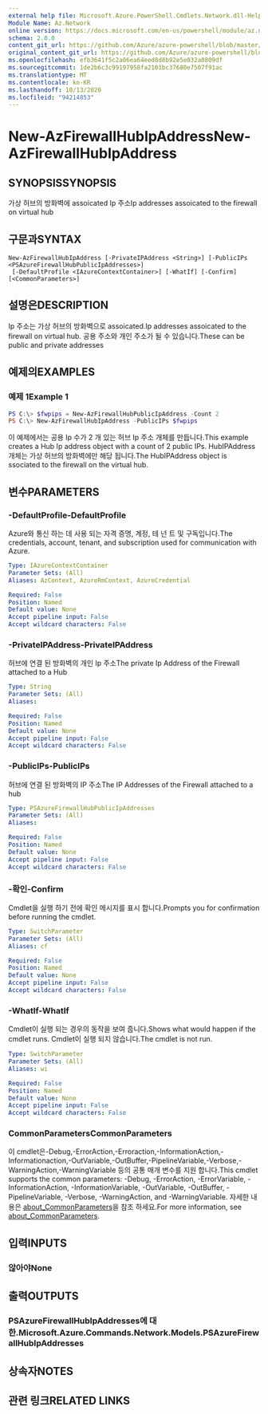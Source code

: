 ```yaml
---
external help file: Microsoft.Azure.PowerShell.Cmdlets.Network.dll-Help.xml
Module Name: Az.Network
online version: https://docs.microsoft.com/en-us/powershell/module/az.network/new-azfirewallhubipaddress
schema: 2.0.0
content_git_url: https://github.com/Azure/azure-powershell/blob/master/src/Network/Network/help/New-AzFirewallHubIpAddress.md
original_content_git_url: https://github.com/Azure/azure-powershell/blob/master/src/Network/Network/help/New-AzFirewallHubIpAddress.md
ms.openlocfilehash: efb3641f5c2a06ea64eed8d8b92e5e032a0809df
ms.sourcegitcommit: 1de2b6c3c99197958fa2101bc37680e7507f91ac
ms.translationtype: MT
ms.contentlocale: ko-KR
ms.lasthandoff: 10/13/2020
ms.locfileid: "94214853"
---
```

# <span data-ttu-id="0df66-101">New-AzFirewallHubIpAddress</span><span class="sxs-lookup"><span data-stu-id="0df66-101">New-AzFirewallHubIpAddress</span></span>

## <span data-ttu-id="0df66-102">SYNOPSIS</span><span class="sxs-lookup"><span data-stu-id="0df66-102">SYNOPSIS</span></span>
<span data-ttu-id="0df66-103">가상 허브의 방화벽에 assoicated Ip 주소</span><span class="sxs-lookup"><span data-stu-id="0df66-103">Ip addresses assoicated to the firewall on virtual hub</span></span>

## <span data-ttu-id="0df66-104">구문과</span><span class="sxs-lookup"><span data-stu-id="0df66-104">SYNTAX</span></span>

```
New-AzFirewallHubIpAddress [-PrivateIPAddress <String>] [-PublicIPs <PSAzureFirewallHubPublicIpAddresses>]
 [-DefaultProfile <IAzureContextContainer>] [-WhatIf] [-Confirm] [<CommonParameters>]
```

## <span data-ttu-id="0df66-105">설명은</span><span class="sxs-lookup"><span data-stu-id="0df66-105">DESCRIPTION</span></span>
<span data-ttu-id="0df66-106">Ip 주소는 가상 허브의 방화벽으로 assoicated.</span><span class="sxs-lookup"><span data-stu-id="0df66-106">Ip addresses assoicated to the firewall on virtual hub.</span></span> <span data-ttu-id="0df66-107">공용 주소와 개인 주소가 될 수 있습니다.</span><span class="sxs-lookup"><span data-stu-id="0df66-107">These can be public and private addresses</span></span>

## <span data-ttu-id="0df66-108">예제의</span><span class="sxs-lookup"><span data-stu-id="0df66-108">EXAMPLES</span></span>

### <span data-ttu-id="0df66-109">예제 1</span><span class="sxs-lookup"><span data-stu-id="0df66-109">Example 1</span></span>
```powershell
PS C:\> $fwpips = New-AzFirewallHubPublicIpAddress -Count 2
PS C:\> New-AzFirewallHubIpAddress -PublicIPs $fwpips
```

<span data-ttu-id="0df66-110">이 예제에서는 공용 Ip 수가 2 개 있는 허브 Ip 주소 개체를 만듭니다.</span><span class="sxs-lookup"><span data-stu-id="0df66-110">This example creates a Hub Ip address object with a count of 2 public IPs.</span></span> <span data-ttu-id="0df66-111">HubIPAddress 개체는 가상 허브의 방화벽에만 해당 됩니다.</span><span class="sxs-lookup"><span data-stu-id="0df66-111">The HubIPAddress object is ssociated to the firewall on the virtual hub.</span></span>

## <span data-ttu-id="0df66-112">변수</span><span class="sxs-lookup"><span data-stu-id="0df66-112">PARAMETERS</span></span>

### <span data-ttu-id="0df66-113">-DefaultProfile</span><span class="sxs-lookup"><span data-stu-id="0df66-113">-DefaultProfile</span></span>
<span data-ttu-id="0df66-114">Azure와 통신 하는 데 사용 되는 자격 증명, 계정, 테 넌 트 및 구독입니다.</span><span class="sxs-lookup"><span data-stu-id="0df66-114">The credentials, account, tenant, and subscription used for communication with Azure.</span></span>

```yaml
Type: IAzureContextContainer
Parameter Sets: (All)
Aliases: AzContext, AzureRmContext, AzureCredential

Required: False
Position: Named
Default value: None
Accept pipeline input: False
Accept wildcard characters: False
```

### <span data-ttu-id="0df66-115">-PrivateIPAddress</span><span class="sxs-lookup"><span data-stu-id="0df66-115">-PrivateIPAddress</span></span>
<span data-ttu-id="0df66-116">허브에 연결 된 방화벽의 개인 Ip 주소</span><span class="sxs-lookup"><span data-stu-id="0df66-116">The private Ip Address of the Firewall attached to a Hub</span></span>

```yaml
Type: String
Parameter Sets: (All)
Aliases:

Required: False
Position: Named
Default value: None
Accept pipeline input: False
Accept wildcard characters: False
```

### <span data-ttu-id="0df66-117">-PublicIPs</span><span class="sxs-lookup"><span data-stu-id="0df66-117">-PublicIPs</span></span>
<span data-ttu-id="0df66-118">허브에 연결 된 방화벽의 IP 주소</span><span class="sxs-lookup"><span data-stu-id="0df66-118">The IP Addresses of the Firewall attached to a hub</span></span>

```yaml
Type: PSAzureFirewallHubPublicIpAddresses
Parameter Sets: (All)
Aliases:

Required: False
Position: Named
Default value: None
Accept pipeline input: False
Accept wildcard characters: False
```

### <span data-ttu-id="0df66-119">-확인</span><span class="sxs-lookup"><span data-stu-id="0df66-119">-Confirm</span></span>
<span data-ttu-id="0df66-120">Cmdlet을 실행 하기 전에 확인 메시지를 표시 합니다.</span><span class="sxs-lookup"><span data-stu-id="0df66-120">Prompts you for confirmation before running the cmdlet.</span></span>

```yaml
Type: SwitchParameter
Parameter Sets: (All)
Aliases: cf

Required: False
Position: Named
Default value: None
Accept pipeline input: False
Accept wildcard characters: False
```

### <span data-ttu-id="0df66-121">-WhatIf</span><span class="sxs-lookup"><span data-stu-id="0df66-121">-WhatIf</span></span>
<span data-ttu-id="0df66-122">Cmdlet이 실행 되는 경우의 동작을 보여 줍니다.</span><span class="sxs-lookup"><span data-stu-id="0df66-122">Shows what would happen if the cmdlet runs.</span></span> <span data-ttu-id="0df66-123">Cmdlet이 실행 되지 않습니다.</span><span class="sxs-lookup"><span data-stu-id="0df66-123">The cmdlet is not run.</span></span>

```yaml
Type: SwitchParameter
Parameter Sets: (All)
Aliases: wi

Required: False
Position: Named
Default value: None
Accept pipeline input: False
Accept wildcard characters: False
```

### <span data-ttu-id="0df66-124">CommonParameters</span><span class="sxs-lookup"><span data-stu-id="0df66-124">CommonParameters</span></span>
<span data-ttu-id="0df66-125">이 cmdlet은-Debug,-ErrorAction,-Erroraction,-InformationAction,-Informationaction,-OutVariable,-OutBuffer,-PipelineVariable,-Verbose,-WarningAction,-WarningVariable 등의 공통 매개 변수를 지원 합니다.</span><span class="sxs-lookup"><span data-stu-id="0df66-125">This cmdlet supports the common parameters: -Debug, -ErrorAction, -ErrorVariable, -InformationAction, -InformationVariable, -OutVariable, -OutBuffer, -PipelineVariable, -Verbose, -WarningAction, and -WarningVariable.</span></span> <span data-ttu-id="0df66-126">자세한 내용은 [about_CommonParameters](http://go.microsoft.com/fwlink/?LinkID=113216)을 참조 하세요.</span><span class="sxs-lookup"><span data-stu-id="0df66-126">For more information, see [about_CommonParameters](http://go.microsoft.com/fwlink/?LinkID=113216).</span></span>

## <span data-ttu-id="0df66-127">입력</span><span class="sxs-lookup"><span data-stu-id="0df66-127">INPUTS</span></span>

### <span data-ttu-id="0df66-128">않아야</span><span class="sxs-lookup"><span data-stu-id="0df66-128">None</span></span>

## <span data-ttu-id="0df66-129">출력</span><span class="sxs-lookup"><span data-stu-id="0df66-129">OUTPUTS</span></span>

### <span data-ttu-id="0df66-130">PSAzureFirewallHubIpAddresses에 대 한.</span><span class="sxs-lookup"><span data-stu-id="0df66-130">Microsoft.Azure.Commands.Network.Models.PSAzureFirewallHubIpAddresses</span></span>

## <span data-ttu-id="0df66-131">상속자</span><span class="sxs-lookup"><span data-stu-id="0df66-131">NOTES</span></span>

## <span data-ttu-id="0df66-132">관련 링크</span><span class="sxs-lookup"><span data-stu-id="0df66-132">RELATED LINKS</span></span>
